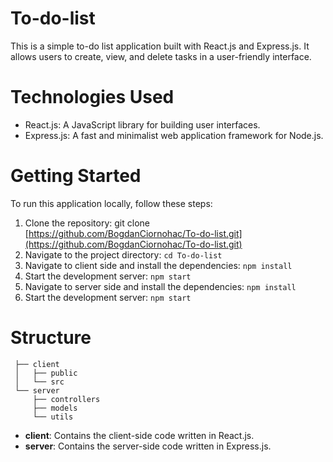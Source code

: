 # To-do-list
This is a simple to-do list application built with React.js and Express.js. It allows users to create, view, and delete tasks in a user-friendly interface.

# Technologies Used
 - React.js: A JavaScript library for building user interfaces.
 - Express.js: A fast and minimalist web application framework for Node.js.

# Getting Started
 To run this application locally, follow these steps:
 
 1. Clone the repository: git clone [https://github.com/BogdanCiornohac/To-do-list.git](https://github.com/BogdanCiornohac/To-do-list.git)
 2. Navigate to the project directory: `cd To-do-list`
 3. Navigate to client side and install the dependencies: `npm install`
 4. Start the development server: `npm start`
 5. Navigate to server side and install the dependencies: `npm install`
 6. Start the development server: `npm start`

# Structure
```
 ├── client
 │   ├── public
 │   └── src
 └── server
     ├── controllers
     ├── models
     └── utils
```
- **client**: Contains the client-side code written in React.js.
- **server**: Contains the server-side code written in Express.js.
